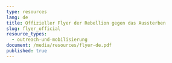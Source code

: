 ```yaml
---
type: resources
lang: de
title: Offizieller Flyer der Rebellion gegen das Aussterben
slug: flyer_official
resource_types:
  - outreach-und-mobilisierung
document: /media/resources/flyer-de.pdf
published: true
---
```

